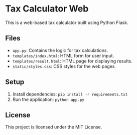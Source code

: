 # Tax Calculator Web

This is a web-based tax calculator built using Python Flask. 

## Files
- `app.py`: Contains the logic for tax calculations.
- `templates/index.html`: HTML form for user input.
- `templates/result.html`: HTML page for displaying results.
- `static/styles.css`: CSS styles for the web pages.

## Setup
1. Install dependencies: `pip install -r requirements.txt`
2. Run the application: `python app.py`

## License
This project is licensed under the MIT License.

